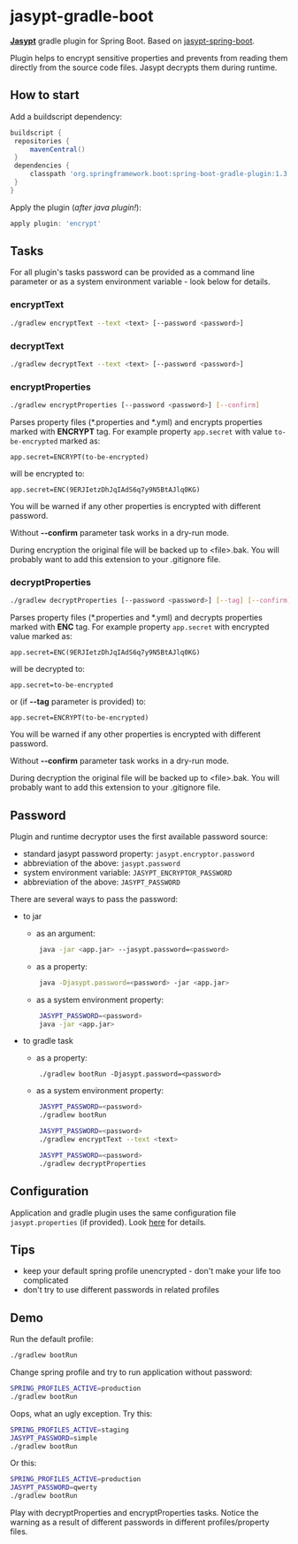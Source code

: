 # jasypt-gradle-boot

**[Jasypt](http://jasypt.org)** gradle plugin for Spring Boot. Based on [jasypt-spring-boot](https://github.com/ulisesbocchio/jasypt-spring-boot).

Plugin helps to encrypt sensitive properties and prevents from reading them directly from the source code files.
Jasypt decrypts them during runtime.

## How to start

Add a buildscript dependency:
```groovy
buildscript {
 repositories {
     mavenCentral()
 }
 dependencies {
     classpath 'org.springframework.boot:spring-boot-gradle-plugin:1.3.0.RELEASE'
 }
}
```

Apply the plugin (_after java plugin!_):
```groovy
apply plugin: 'encrypt'
```


## Tasks

For all plugin's tasks password can be provided as a command line parameter or as a system environment variable - look below for details.

### encryptText

```bash
./gradlew encryptText --text <text> [--password <password>]
```

### decryptText

```bash
./gradlew decryptText --text <text> [--password <password>]
```

### encryptProperties

```bash
./gradlew encryptProperties [--password <password>] [--confirm]
```

Parses property files (*.properties and *.yml) and encrypts properties marked with **ENCRYPT** tag.
For example property `app.secret` with value `to-be-encrypted` marked as:
```properties
app.secret=ENCRYPT(to-be-encrypted)
```
will be encrypted to:
```properties
app.secret=ENC(9ERJIetzDhJqIAdS6q7y9N5BtAJlq0KG)
```

You will be warned if any other properties is encrypted with different password.

Without **--confirm** parameter task works in a dry-run mode.

During encryption the original file will be backed up to \<file\>.bak. You will probably want to add this extension to your .gitignore file.

### decryptProperties

```bash
./gradlew decryptProperties [--password <password>] [--tag] [--confirm]
```

Parses property files (*.properties and *.yml) and decrypts properties marked with **ENC** tag.
For example property `app.secret` with encrypted value marked as:
```properties
app.secret=ENC(9ERJIetzDhJqIAdS6q7y9N5BtAJlq0KG)
```
will be decrypted to:
```properties
app.secret=to-be-encrypted
```
or (if **--tag** parameter is provided) to:
```properties
app.secret=ENCRYPT(to-be-encrypted)
```

You will be warned if any other properties is encrypted with different password.

Without **--confirm** parameter task works in a dry-run mode.

During decryption the original file will be backed up to \<file\>.bak. You will probably want to add this extension to your .gitignore file.

## Password

Plugin and runtime decryptor uses the first available password source:

* standard jasypt password property: `jasypt.encryptor.password`
* abbreviation of the above: `jasypt.password`
* system environment variable: `JASYPT_ENCRYPTOR_PASSWORD`
* abbreviation of the above: `JASYPT_PASSWORD`

There are several ways to pass the password:
* to jar
    * as an argument:
    ```bash
        java -jar <app.jar> --jasypt.password=<password>
    ```

    * as a property:
    ```bash
        java -Djasypt.password=<password> -jar <app.jar>
    ```

    * as a system environment property:
    ```bash
        JASYPT_PASSWORD=<password>
        java -jar <app.jar>
    ```

* to gradle task
    * as a property:
    ```
        ./gradlew bootRun -Djasypt.password=<password>
    ```

    * as a system environment property:
    ```bash
        JASYPT_PASSWORD=<password>
        ./gradlew bootRun
    ```
    ```bash
        JASYPT_PASSWORD=<password>
        ./gradlew encryptText --text <text>
    ```
    ```bash
        JASYPT_PASSWORD=<password>
        ./gradlew decryptProperties
    ```


## Configuration

Application and gradle plugin uses the same configuration file `jasypt.properties` (if provided). 
Look [here](https://github.com/ulisesbocchio/jasypt-spring-boot#encryption-configuration) for details.

## Tips

* keep your default spring profile unencrypted - don't make your life too complicated
* don't try to use different passwords in related profiles

## Demo

Run the default profile:
```bash
./gradlew bootRun
```

Change spring profile and try to run application without password:
```bash
SPRING_PROFILES_ACTIVE=production
./gradlew bootRun
```

Oops, what an ugly exception. Try this:
```bash
SPRING_PROFILES_ACTIVE=staging
JASYPT_PASSWORD=simple
./gradlew bootRun
```

Or this:
```bash
SPRING_PROFILES_ACTIVE=production
JASYPT_PASSWORD=qwerty
./gradlew bootRun
```

Play with decryptProperties and encryptProperties tasks. Notice the warning as a result of different passwords in different profiles/property files.
